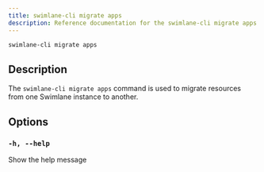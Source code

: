 ```yaml
---
title: swimlane-cli migrate apps
description: Reference documentation for the swimlane-cli migrate apps command.
---
```


```bash
swimlane-cli migrate apps
```

## Description

The `swimlane-cli migrate apps` command is used to migrate resources from one Swimlane instance to another.

## Options

### `-h, --help`

Show the help message
